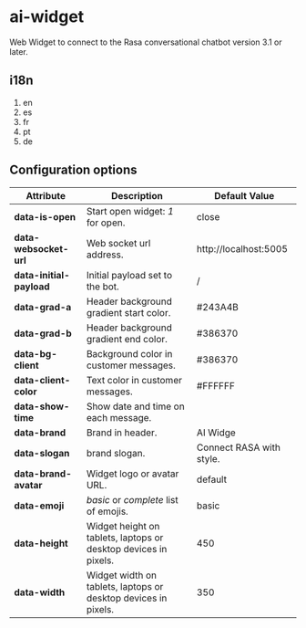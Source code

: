 # ai-widget
Web Widget to connect to the Rasa conversational chatbot version 3.1 or later.

## i18n
1. en
2. es
3. fr
4. pt
5. de

## Configuration options
|Attribute|Description|Default Value|
|---------|-----------|-------------|
|**data-is-open**|Start open widget: *1* for open.|close|
|**data-websocket-url**| Web socket url address.|http://localhost:5005|
|**data-initial-payload**|Initial payload set to the bot.|/|
|**data-grad-a**|Header background gradient start color.|#243A4B|
|**data-grad-b**|Header background gradient end color.|#386370|
|**data-bg-client**|Background color in customer messages.|#386370|
|**data-client-color**|Text color in customer messages.|#FFFFFF|
|**data-show-time**|Show date and time on each message.||
|**data-brand**|Brand in header.|AI Widge|
|**data-slogan**|brand slogan.|Connect RASA with style.|
|**data-brand-avatar**|Widget logo or avatar URL.|default|
|**data-emoji**|*basic* or *complete* list of emojis.|basic|
|**data-height**|Widget height on tablets, laptops or desktop devices in pixels.|450|
|**data-width**|Widget width on tablets, laptops or desktop devices in pixels.|350|
